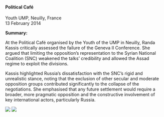 <h4>Political Café</h4>

Youth UMP, Neuilly, France  
13 February 2014
	
<b>Summary:</b>	

At the Political Café organised by the Youth of the UMP in Neuilly, Randa Kassis critically assessed the failure of the Geneva II Conference. She argued that limiting the opposition’s representation to the Syrian National Coalition (SNC) weakened the talks’ credibility and allowed the Assad regime to exploit the divisions.

Kassis highlighted Russia’s dissatisfaction with the SNC’s rigid and unrealistic stance, noting that the exclusion of other secular and moderate opposition groups contributed significantly to the collapse of the negotiations. She emphasised that any future settlement would require a broader, more pragmatic opposition and the constructive involvement of key international actors, particularly Russia.


![](129.JPG)
![](130.JPG)
<p></p>

